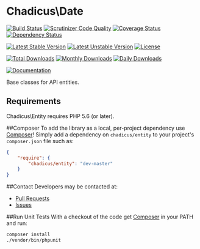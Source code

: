 # Chadicus\Date
[![Build Status](https://travis-ci.org/chadicus/entity-php.svg?branch=master)](https://travis-ci.org/chadicus/entity-php)
[![Scrutinizer Code Quality](https://scrutinizer-ci.com/g/chadicus/entity-php/badges/quality-score.png?b=master)](https://scrutinizer-ci.com/g/chadicus/entity-php/?branch=master)
[![Coverage Status](https://coveralls.io/repos/github/chadicus/entity-php/badge.svg?branch=master)](https://coveralls.io/github/chadicus/entity-php?branch=master)
[![Dependency Status](https://www.versioneye.com/user/projects/5606a7295a262f001e0001aa/badge.svg?style=flat)](https://www.versioneye.com/user/projects/5606a7295a262f001e0001aa)

[![Latest Stable Version](https://poser.pugx.org/chadicus/entity/v/stable)](https://packagist.org/packages/chadicus/entity)
[![Latest Unstable Version](https://poser.pugx.org/chadicus/entity/v/unstable)](https://packagist.org/packages/chadicus/entity)
[![License](https://poser.pugx.org/chadicus/entity/license)](https://packagist.org/packages/chadicus/entity)

[![Total Downloads](https://poser.pugx.org/chadicus/entity/downloads)](https://packagist.org/packages/chadicus/entity)
[![Monthly Downloads](https://poser.pugx.org/chadicus/entity/d/monthly)](https://packagist.org/packages/chadicus/entity)
[![Daily Downloads](https://poser.pugx.org/chadicus/entity/d/daily)](https://packagist.org/packages/chadicus/entity)

[![Documentation](https://img.shields.io/badge/reference-phpdoc-blue.svg?style=flat)](http://pholiophp.org/chadicus/entity)

Base classes for API entities.

## Requirements

Chadicus\Entity requires PHP 5.6 (or later).

##Composer
To add the library as a local, per-project dependency use [Composer](http://getcomposer.org)! Simply add a dependency on
`chadicus/entity` to your project's `composer.json` file such as:

```json
{
    "require": {
        "chadicus/entity": "dev-master"
    }
}
```
##Contact
Developers may be contacted at:

 * [Pull Requests](https://github.com/chadicus/entity-php/pulls)
 * [Issues](https://github.com/chadicus/entity-php/issues)

##Run Unit Tests
With a checkout of the code get [Composer](http://getcomposer.org) in your PATH and run:

```sh
composer install
./vendor/bin/phpunit
```
